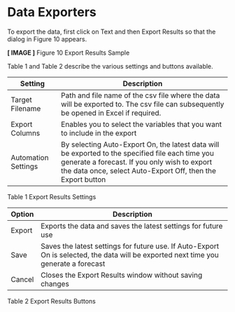 # Data Exporters

To export the data, first click on Text and then Export Results so that the dialog in Figure 10 appears.  
 
**[ IMAGE ]**
Figure 10 Export Results Sample

Table 1 and Table 2 describe the various settings and buttons available.

| Setting             | Description                                                                                                                                                                                                      |
|---------------------|------------------------------------------------------------------------------------------------------------------------------------------------------------------------------------------------------------------|
| Target Filename     | Path and file name of the csv file where the data will be exported to.  The csv file can subsequently be opened in Excel if required.                                                                            |
| Export Columns      | Enables you to select the variables that you want to include in the export                                                                                                                                       |
| Automation Settings | By selecting Auto-Export On, the latest data will be exported to the specified file each time you generate a forecast.  If you only wish to export the data once, select Auto-Export Off, then the Export button |
Table 1 Export Results Settings

| Option | Description                                                                                                                           |
|--------|---------------------------------------------------------------------------------------------------------------------------------------|
| Export | Exports the data and saves the latest settings for future use                                                                         |
| Save   | Saves the latest settings for future use.  If Auto-Export On is selected, the data will be exported next time you generate a forecast |
| Cancel | Closes the Export Results window without saving changes                                                                               |
Table 2 Export Results Buttons